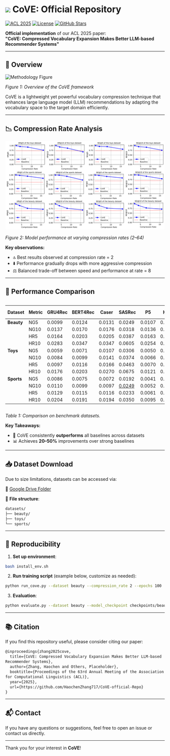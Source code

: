 # <img src="https://img.icons8.com/color/48/000000/artificial-intelligence.png" width="30"/> CoVE: Official Repository

[![ACL 2025](https://img.shields.io/badge/ACL-2025-blue)](https://acl2025.org)
[![License](https://img.shields.io/badge/License-Apache_2.0-blue.svg)](https://opensource.org/licenses/Apache-2.0)
[![GitHub Stars](https://img.shields.io/github/stars/HaochenZhang717/CoVE-official-Repo?style=social)](https://github.com/HaochenZhang717/CoVE-official-Repo)

**Official implementation** of our ACL 2025 paper:  
**"CoVE: Compressed Vocabulary Expansion Makes Better LLM-based Recommender Systems"**

---

## 📄 Overview

![Methodology Figure](https://github.com/HaochenZhang717/CoVE-official-Repo/raw/main/figure-1.png)

*Figure 1: Overview of the CoVE framework*

CoVE is a lightweight yet powerful vocabulary compression technique that enhances large language model (LLM) recommendations by adapting the vocabulary space to the target domain efficiently.

---

## 📉 Compression Rate Analysis

![Compression Rate Performance](https://github.com/HaochenZhang717/CoVE-official-Repo/raw/main/compression_ratios.png)

*Figure 2: Model performance at varying compression rates (2–64)*

**Key observations:**
- 🔝 Best results observed at compression rate = 2
- ⬇️ Performance gradually drops with more aggressive compression
- ⚖️ Balanced trade-off between speed and performance at rate = 8

---

## 🏁 Performance Comparison

<div align="center" style="overflow-x: auto;">

| Dataset  | Metric | GRU4Rec | BERT4Rec | Caser | SASRec | P5 | HGN | S³-Rec | FDSA | TIGER | <span style="color:#2ecc71;font-weight:bold">CoVE-2</span> |
|----------|--------|---------|----------|-------|--------|----|-----|--------|------|-------|-------|
| **Beauty** | NG5 | 0.0099 | 0.0124 | 0.0131 | 0.0249 | 0.0107 | 0.0206 | 0.0244 | 0.0163 | <u>0.0321</u> | <span style="color:#2ecc71">**0.0498**</span> |
|          | NG10 | 0.0137 | 0.0170 | 0.0176 | 0.0318 | 0.0136 | 0.0266 | 0.0327 | 0.0208 | <u>0.0384</u> | <span style="color:#2ecc71">**0.0593**</span> |
|          | HR5 | 0.0164 | 0.0203 | 0.0205 | 0.0387 | 0.0163 | 0.0325 | 0.0387 | 0.0267 | <u>0.0454</u> | <span style="color:#2ecc71">**0.0714**</span> |
|          | HR10 | 0.0283 | 0.0347 | 0.0347 | 0.0605 | 0.0254 | 0.0512 | 0.0647 | 0.0407 | <u>0.0648</u> | <span style="color:#2ecc71">**0.1009**</span> |
| **Toys** | NG5 | 0.0059 | 0.0071 | 0.0107 | 0.0306 | 0.0050 | 0.0221 | 0.0294 | 0.0140 | <u>0.0371</u> | <span style="color:#2ecc71">**0.0509**</span> |
|          | NG10 | 0.0084 | 0.0099 | 0.0141 | 0.0374 | 0.0066 | 0.0277 | 0.0376 | 0.0189 | <u>0.0432</u> | <span style="color:#2ecc71">**0.0595**</span> |
|          | HR5 | 0.0097 | 0.0116 | 0.0166 | 0.0463 | 0.0070 | 0.0321 | 0.0443 | 0.0228 | <u>0.0521</u> | <span style="color:#2ecc71">**0.0719**</span> |
|          | HR10 | 0.0176 | 0.0203 | 0.0270 | 0.0675 | 0.0121 | 0.0497 | 0.0700 | 0.0381 | <u>0.0712</u> | <span style="color:#2ecc71">**0.0986**</span> |
| **Sports** | NG5 | 0.0086 | 0.0075 | 0.0072 | 0.0192 | 0.0041 | 0.0120 | <u>0.0204</u> | 0.0156 | 0.0181 | <span style="color:#2ecc71">**0.0296**</span> |
|            | NG10 | 0.0110 | 0.0099 | 0.0097 | <u>0.0249</u> | 0.0052 | 0.0159 | 0.0240 | 0.0156 | 0.0225 | <span style="color:#2ecc71">**0.0359**</span> |
|            | HR5 | 0.0129 | 0.0115 | 0.0116 | 0.0233 | 0.0061 | 0.0189 | 0.0251 | 0.0182 | <u>0.0264</u> | <span style="color:#2ecc71">**0.0428**</span> |
|            | HR10 | 0.0204 | 0.0191 | 0.0194 | 0.0350 | 0.0095 | 0.0313 | 0.0385 | 0.0288 | <u>0.0400</u> | <span style="color:#2ecc71">**0.0624**</span> |

</div>

*Table 1: Comparison on benchmark datasets.*

**Key Takeaways:**
- 🚀 CoVE consistently **outperforms** all baselines across datasets
- 📊 Achieves **20–50%** improvements over strong baselines

---

## 📥 Dataset Download

Due to size limitations, datasets can be accessed via:

🔗 [Google Drive Folder](https://drive.google.com/drive/folders/1h_swkdw4Evp7X4iNaOYczlf_vvCd_Px6?usp=share_link)

📁 **File structure**:
```
datasets/
├── beauty/
├── toys/
└── sports/
```

---

## 🧪 Reproducibility

1. **Set up environment**:
```bash
bash install_env.sh
```

2. **Run training script** (example below, customize as needed):
```bash
python run_cove.py --dataset beauty --compression_rate 2 --epochs 100
```

3. **Evaluation**:
```bash
python evaluate.py --dataset beauty --model_checkpoint checkpoints/beauty_cr2/
```

---

## 📚 Citation

If you find this repository useful, please consider citing our paper:

```
@inproceedings{zhang2025cove,
  title={CoVE: Compressed Vocabulary Expansion Makes Better LLM-based Recommender Systems},
  author={Zhang, Haochen and Others, Placeholder},
  booktitle={Proceedings of the 63rd Annual Meeting of the Association for Computational Linguistics (ACL)},
  year={2025},
  url={https://github.com/HaochenZhang717/CoVE-official-Repo}
}
```

---

## 📬 Contact

If you have any questions or suggestions, feel free to open an issue or contact us directly.

---

Thank you for your interest in **CoVE**!
